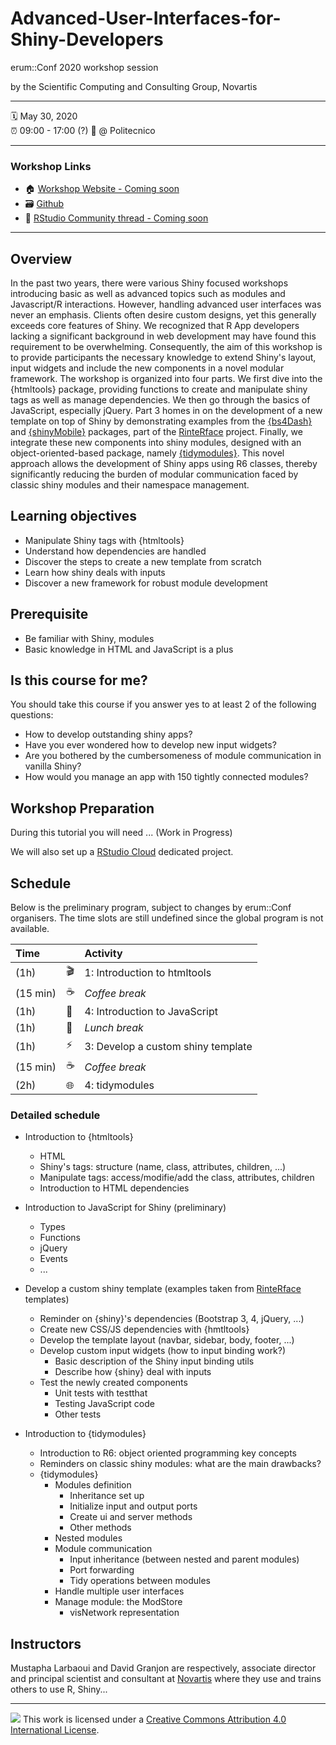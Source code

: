 # Advanced-User-Interfaces-for-Shiny-Developers
erum::Conf 2020 workshop session

by the Scientific Computing and Consulting Group, Novartis

-----

:spiral_calendar: May 30, 2020  
:alarm_clock:     09:00 - 17:00 (?)
:hotel:           @ Politecnico

-----


### Workshop Links

- :house: [Workshop Website - Coming soon]()
- :card_file_box: [Github](https://github.com/DivadNojnarg/Advanced-User-Interfaces-for-Shiny-Developers)
- :postbox: [RStudio Community thread - Coming soon](https://community.rstudio.com/)

-----


## Overview

In the past two years, there were various Shiny focused workshops introducing basic as well as advanced topics such as modules and Javascript/R interactions. However, handling advanced user interfaces was never an emphasis.   Clients often desire custom designs, yet this generally exceeds core features of Shiny. We recognized that R App developers lacking a significant background in web development may have found this requirement to be overwhelming. Consequently, the aim of this workshop is to provide participants the necessary knowledge to extend Shiny's layout, input widgets and include the new components in a novel modular framework. The workshop is organized into four parts. We first dive into the {htmltools} package, providing functions to create and manipulate shiny tags as well as manage dependencies. We then go through the basics of JavaScript, especially jQuery. Part 3 homes in on the development of a new template on top of Shiny by demonstrating examples from the [{bs4Dash}](https://github.com/RinteRface/bs4Dash) and [{shinyMobile}](https://github.com/RinteRface/shinyMobile) packages, part of the [RinteRface](https://rinterface.com) project. Finally, we integrate these new components into shiny modules, designed with an object-oriented-based package, namely [{tidymodules}](http://opensource.nibr.com/tidymodules/index.html). This novel approach allows the development of Shiny apps using R6 classes, thereby significantly reducing the burden of modular communication faced by classic shiny modules and their namespace management.


## Learning objectives

- Manipulate Shiny tags with {htmltools}
- Understand how dependencies are handled
- Discover the steps to create a new template from scratch
- Learn how shiny deals with inputs
- Discover a new framework for robust module development


## Prerequisite

- Be familiar with Shiny, modules
- Basic knowledge in HTML and JavaScript is a plus


## Is this course for me?

You should take this course if you answer yes to at least 2 of the following questions:

  - How to develop outstanding shiny apps?
  - Have you ever wondered how to develop new input widgets?
  - Are you bothered by the cumbersomeness of module communication in vanilla Shiny?
  - How would you manage an app with 150 tightly connected modules?


## Workshop Preparation

During this tutorial you will need ... (Work in Progress)

[rstudio-desktop]: https://rstudio.com/products/rstudio/
[chrome]: https://www.google.com/chrome/

We will also set up a [RStudio Cloud](https://rstudio.cloud) dedicated project.


## Schedule

Below is the preliminary program, subject to changes by erum::Conf organisers. The time slots are still undefined since the global program is not available.

| Time          |                        | Activity                           |
| :------------ | ---------------------- | :----------------------            |
| (1h)          | :clapper:              | 1: Introduction to htmltools       |
| (15 min)      | :coffee:               | *Coffee break*                     |
| (1h)          | :nail_care:            | 4: Introduction to JavaScript      |
| (1h)          | :bento:                | *Lunch break*                      |
| (1h)          | :zap:                  | 3: Develop a custom shiny template |
| (15 min)      | :coffee:               | *Coffee break*                     |
| (2h)          | :globe_with_meridians: | 4: tidymodules                     |


### Detailed schedule

  - Introduction to {htmltools}
    * HTML 
    * Shiny's tags: structure (name, class, attributes, children, ...)
    * Manipulate tags: access/modifie/add the class, attributes, children
    * Introduction to HTML dependencies
    
  - Introduction to JavaScript for Shiny (preliminary)
    * Types
    * Functions
    * jQuery
    * Events
    * ...
    
  - Develop a custom shiny template (examples taken from [RinteRface](https://rinterface.com) templates)
    * Reminder on {shiny}'s dependencies (Bootstrap 3, 4, jQuery, ...)
    * Create new CSS/JS dependencies with {hmtltools}
    * Develop the template layout (navbar, sidebar, body, footer, ...)
    * Develop custom input widgets (how to input binding work?)
      * Basic description of the Shiny input binding utils
      * Describe how {shiny} deal with inputs
    * Test the newly created components
      * Unit tests with testthat
      * Testing JavaScript code
      * Other tests
      
  - Introduction to {tidymodules}
    * Introduction to R6: object oriented programming key concepts
    * Reminders on classic shiny modules: what are the main drawbacks?
    * {tidymodules}
      * Modules definition
        * Inheritance set up
        * Initialize input and output ports
        * Create ui and server methods
        * Other methods
      * Nested modules
      * Module communication
        * Input inheritance (between nested and parent modules)
        * Port forwarding
        * Tidy operations between modules
      * Handle multiple user interfaces
      * Manage module: the ModStore
        * visNetwork representation


## Instructors

Mustapha Larbaoui and David Granjon are respectively, associate director and principal scientist and consultant at [Novartis](https://www.novartis.com) where they use and trains others to use R, Shiny...

[blog]: https://www.novartis.com
[github]: https://github.com/DivadNojnarg
[twitter]: https://twitter.com/divadnojnarg

-----

![](https://i.creativecommons.org/l/by/4.0/88x31.png) This work is
licensed under a [Creative Commons Attribution 4.0 International
License](https://creativecommons.org/licenses/by/4.0/).
